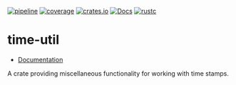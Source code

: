 [![pipeline](https://gitlab.com/d-e-s-o/time-util/badges/master/pipeline.svg)](https://gitlab.com/d-e-s-o/time-util/commits/master)
[![coverage](https://gitlab.com/d-e-s-o/time-util/badges/master/coverage.svg)](https://gitlab.com/d-e-s-o/time-util/-/jobs/artifacts/master/file/kcov/kcov-merged/index.html?job=coverage:kcov)
[![crates.io](https://img.shields.io/crates/v/time-util.svg)](https://crates.io/crates/time-util)
[![Docs](https://docs.rs/time-util/badge.svg)](https://docs.rs/time-util)
[![rustc](https://img.shields.io/badge/rustc-1.39+-blue.svg)](https://blog.rust-lang.org/2019/11/07/Rust-1.39.0.html)

time-util
=========

- [Documentation][docs-rs]

A crate providing miscellaneous functionality for working with time
stamps.


[docs-rs]: https://docs.rs/crate/time-util

